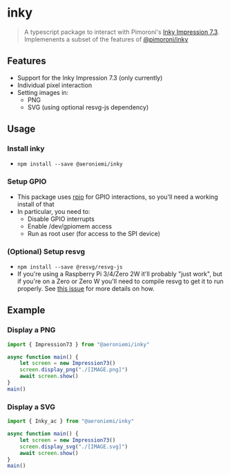 # inky
> A typescript package to interact with Pimoroni's [Inky Impression 7.3](https://shop.pimoroni.com/products/inky-impression-7-3). Implemenents a subset of the features of [@pimoroni/inky](https://github.com/pimoroni/inky)

## Features
- Support for the Inky Impression 7.3 (only currently)
- Individual pixel interaction
- Setting images in:
    - PNG
    - SVG (using optional resvg-js dependency)

## Usage
### Install inky
- ``npm install --save @aeroniemi/inky``

### Setup GPIO
-  This package uses [rpio](https://www.npmjs.com/package/rpio) for GPIO interactions, so you'll need a working install of that
-  In particular, you need to:
    -  Disable GPIO interrupts
    -  Enable /dev/gpiomem access
    -  Run as root user (for access to the SPI device)

### (Optional) Setup resvg
- ``npm install --save @resvg/resvg-js``
- If you're using a Raspberry Pi 3/4/Zero 2W it'll probably "just work", but if you're on a Zero or Zero W you'll need to compile resvg to get it to run properly. See [this issue](https://github.com/yisibl/resvg-js/issues/231) for more details on how.


## Example
### Display a PNG 
```ts
import { Impression73 } from "@aeroniemi/inky"

async function main() {
    let screen = new Impression73()
    screen.display_png("./[IMAGE.png]")
    await screen.show()
}
main()
```

### Display a SVG
```ts
import { Inky_ac } from "@aeroniemi/inky"

async function main() {
    let screen = new Impression73()
    screen.display_svg("./[IMAGE.svg]")
    await screen.show()
}
main()
```